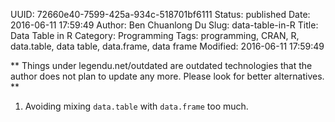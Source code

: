 UUID: 72660e40-7599-425a-934c-518701bf6111
Status: published
Date: 2016-06-11 17:59:49
Author: Ben Chuanlong Du
Slug: data-table-in-R
Title: Data Table in R
Category: Programming
Tags: programming, CRAN, R, data.table, data table, data.frame, data frame
Modified: 2016-06-11 17:59:49

**
Things under legendu.net/outdated are outdated technologies 
that the author does not plan to update any more. 
Please look for better alternatives.
**

1. Avoiding mixing `data.table` with `data.frame` too much.
